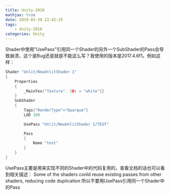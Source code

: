 ```yaml
---
title: Unity-2018
mathjax: true
date: 2019-03-30 22:42:25
tags:
	- Unity-2018
categories: Unity
---
```

Shader中使用"UsePass"引用同一个Shader的另外一个SubShader的Pass会导致崩溃，这个是Bug还是就是不能这么写？我使用的版本是2017.4.6f1。例如这样：
```C
Shader "Unlit/NewUnlitShader 1"
{
	Properties
	{
		_MainTex("Texture". 2D) = "white"{}
	}
	SubShader
	{
		Tags{"RenderType"="Oparque"}
		LOD 100

		UsePass "Unlit/NewUnlitShader 1/TEST"

		Pass
		{
			Name "test"
		}
	}
}
```
UsePass主要是用来实现不同的Shader中的代码复用的，查看文档的话也可以看到相关描述：
Some of the shaders conld reuse existing passes from other shaders, reducing code duplication
所以不要用UsePass引用同一个Shader中的Pass
